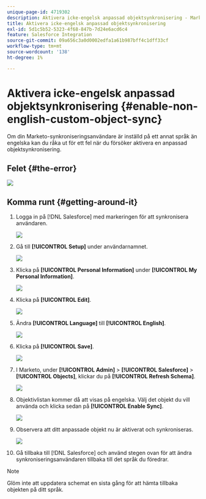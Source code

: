 ```yaml
---
unique-page-id: 4719302
description: Aktivera icke-engelsk anpassad objektsynkronisering - Marketo Docs - produktdokumentation
title: Aktivera icke-engelsk anpassad objektsynkronisering
exl-id: 5d1c5b52-5323-4f68-847b-7d24e6acd6c4
feature: Salesforce Integration
source-git-commit: 09a656c3a0d0002edfa1a61b987bff4c1dff33cf
workflow-type: tm+mt
source-wordcount: '138'
ht-degree: 1%

---
```


# Aktivera icke-engelsk anpassad objektsynkronisering {#enable-non-english-custom-object-sync}

Om din Marketo-synkroniseringsanvändare är inställd på ett annat språk än engelska kan du råka ut för ett fel när du försöker aktivera en anpassad objektsynkronisering.

## Felet {#the-error}

![](assets/image2014-12-10-13-3a17-3a51.png)

## Komma runt {#getting-around-it}

1. Logga in på [!DNL Salesforce] med markeringen för att synkronisera användaren.

   ![](assets/image2014-12-10-13-3a18-3a1.png)

1. Gå till **[!UICONTROL Setup]** under användarnamnet.

   ![](assets/image2014-12-10-13-3a18-3a11.png)

1. Klicka på **[!UICONTROL Personal Information]** under **[!UICONTROL My Personal Information]**.

   ![](assets/image2014-12-10-13-3a18-3a22.png)

1. Klicka på **[!UICONTROL Edit]**.

   ![](assets/image2014-12-10-13-3a18-3a32.png)

1. Ändra **[!UICONTROL Language]** till **[!UICONTROL English]**.

   ![](assets/image2014-12-10-13-3a18-3a45.png)

1. Klicka på **[!UICONTROL Save]**.

   ![](assets/image2014-12-10-13-3a18-3a55.png)

1. I Marketo, under **[!UICONTROL Admin]** > **[!UICONTROL Salesforce]** > **[!UICONTROL Objects]**, klickar du på **[!UICONTROL Refresh Schema]**.

   ![](assets/image2014-12-10-13-3a19-3a6.png)

1. Objektivlistan kommer då att visas på engelska. Välj det objekt du vill använda och klicka sedan på **[!UICONTROL Enable Sync]**.

   ![](assets/image2014-12-10-13-3a19-3a16.png)

1. Observera att ditt anpassade objekt nu är aktiverat och synkroniseras.

   ![](assets/image2014-12-10-13-3a19-3a26.png)

1. Gå tillbaka till [!DNL Salesforce] och använd stegen ovan för att ändra synkroniseringsanvändaren tillbaka till det språk du föredrar.

>[!NOTE]
>
>Glöm inte att uppdatera schemat en sista gång för att hämta tillbaka objekten på ditt språk.
